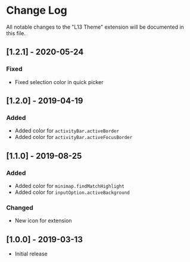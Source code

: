 # Change Log
All notable changes to the "L13 Theme" extension will be documented in this file.

## [1.2.1] - 2020-05-24

### Fixed
- Fixed selection color in quick picker

## [1.2.0] - 2019-04-19

### Added
- Added color for `activityBar.activeBorder`
- Added color for `activityBar.activeFocusBorder`

## [1.1.0] - 2019-08-25

### Added
- Added color for `minimap.findMatchHighlight`
- Added color for `inputOption.activeBackground`

### Changed
- New icon for extension

## [1.0.0] - 2019-03-13
- Initial release